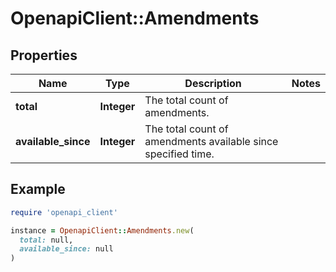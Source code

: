 # OpenapiClient::Amendments

## Properties

| Name | Type | Description | Notes |
| ---- | ---- | ----------- | ----- |
| **total** | **Integer** | The total count of amendments. |  |
| **available_since** | **Integer** | The total count of amendments available since specified time. |  |

## Example

```ruby
require 'openapi_client'

instance = OpenapiClient::Amendments.new(
  total: null,
  available_since: null
)
```

